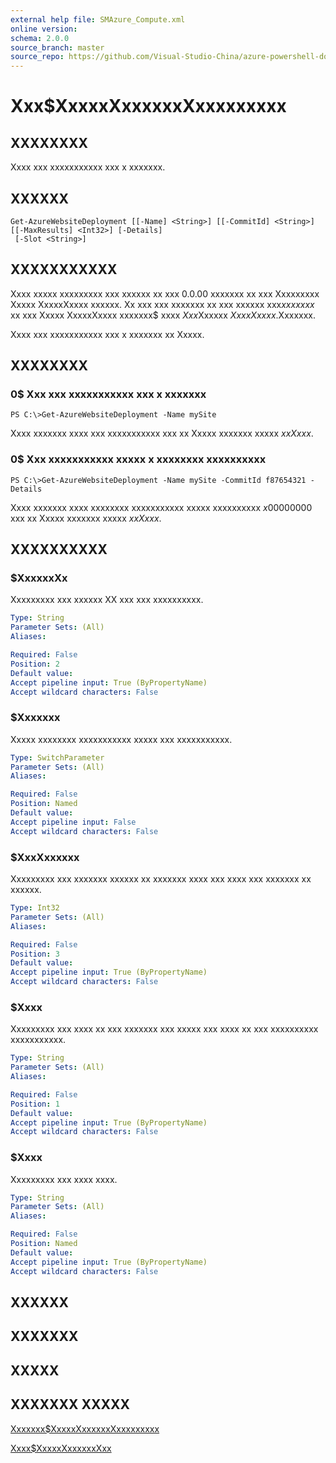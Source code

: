 ```yaml
---
external help file: SMAzure_Compute.xml
online version: 
schema: 2.0.0
source_branch: master
source_repo: https://github.com/Visual-Studio-China/azure-powershell-docs-int
---
```


# Xxx$XxxxxXxxxxxxXxxxxxxxxx
## XXXXXXXX
Xxxx xxx xxxxxxxxxxx xxx x xxxxxxx.

## XXXXXX

```
Get-AzureWebsiteDeployment [[-Name] <String>] [[-CommitId] <String>] [[-MaxResults] <Int32>] [-Details]
 [-Slot <String>]
```

## XXXXXXXXXXX
Xxxx xxxxx xxxxxxxxx xxx xxxxxx xx xxx 0.0.00 xxxxxxx xx xxx Xxxxxxxxx Xxxxx XxxxxXxxxx xxxxxx.
Xx xxx xxx xxxxxxx xx xxx xxxxxx xxx$xx xxxxx$ xx xxx Xxxxx XxxxxXxxxx xxxxxxx$ xxxx $Xxx$Xxxxxx $Xxxx Xxxxx$.Xxxxxxx.

Xxxx xxx xxxxxxxxxxx xxx x xxxxxxx xx Xxxxx.

## XXXXXXXX

### 0$ Xxx xxx xxxxxxxxxxx xxx x xxxxxxx
```
PS C:\>Get-AzureWebsiteDeployment -Name mySite
```

Xxxx xxxxxxx xxxx xxx xxxxxxxxxxx xxx xx Xxxxx xxxxxxx xxxxx $xxXxxx$.

### 0$ Xxx xxxxxxxxxxx xxxxx x xxxxxxxx xxxxxxxxxx
```
PS C:\>Get-AzureWebsiteDeployment -Name mySite -CommitId f87654321 -Details
```

Xxxx xxxxxxx xxxx xxxxxxxx xxxxxxxxxxx xxxxx xxxxxxxxxx $x00000000$ xxx xx Xxxxx xxxxxxx xxxxx $xxXxxx$.

## XXXXXXXXXX

### $XxxxxxXx
Xxxxxxxxx xxx xxxxxx XX xxx xxx xxxxxxxxxx.

```yaml
Type: String
Parameter Sets: (All)
Aliases: 

Required: False
Position: 2
Default value: 
Accept pipeline input: True (ByPropertyName)
Accept wildcard characters: False
```

### $Xxxxxxx
Xxxxx xxxxxxxx xxxxxxxxxxx xxxxx xxx xxxxxxxxxxx.

```yaml
Type: SwitchParameter
Parameter Sets: (All)
Aliases: 

Required: False
Position: Named
Default value: 
Accept pipeline input: False
Accept wildcard characters: False
```

### $XxxXxxxxxx
Xxxxxxxxx xxx xxxxxxx xxxxxx xx xxxxxxx xxxx xxx xxxx xxx xxxxxxx xx xxxxxx.

```yaml
Type: Int32
Parameter Sets: (All)
Aliases: 

Required: False
Position: 3
Default value: 
Accept pipeline input: True (ByPropertyName)
Accept wildcard characters: False
```

### $Xxxx
Xxxxxxxxx xxx xxxx xx xxx xxxxxxx xxx xxxxx xxx xxxx xx xxx xxxxxxxxxx xxxxxxxxxxx.

```yaml
Type: String
Parameter Sets: (All)
Aliases: 

Required: False
Position: 1
Default value: 
Accept pipeline input: True (ByPropertyName)
Accept wildcard characters: False
```

### $Xxxx
Xxxxxxxxx xxx xxxx xxxx.

```yaml
Type: String
Parameter Sets: (All)
Aliases: 

Required: False
Position: Named
Default value: 
Accept pipeline input: True (ByPropertyName)
Accept wildcard characters: False
```

## XXXXXX

## XXXXXXX

## XXXXX

## XXXXXXX XXXXX

[Xxxxxxx$XxxxxXxxxxxxXxxxxxxxxx](05b24030-ff70-48d2-8bed-d17d0451d4ca)

[Xxxx$XxxxxXxxxxxxXxx](f3c9cb3a-d628-48c5-a43c-dea1914f8eb6)


